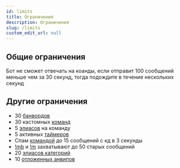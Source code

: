 ```yaml
---
id: limits
title: Ограничения
description: Ограничения
slug: /limits
custom_edit_url: null
---
```


## Общие ограничения

Бот не сможет отвечать на коанды, если отправит 100 сообщений меньше чем за 30 секунд, тогда подождите в течение нескольких секунд

## Другие ограничения

- 30 [банвордов](banwords.md)
- 30 кастомных [команд](commands/index.md)
- 5 [элиасов](commands/index.md#элиасы-команд) на команду
- 5 активных [таймеров](timers.md)
- Спам [командой](commands/index.md) до 15 сообщений с кд в 3 секунды
- [!mb](massban.md#бан-по-фразе) и [!m](massban.md#мут-по-фразе) захватывают до 50 старых сообщений
- 20 [элиасов категорий](stream-info.md#добавить-элиас-категории)
- 10 [отложенных анвипов](vips.md#отложенный-анвип)